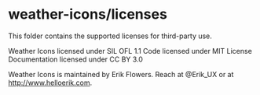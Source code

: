 # weather-icons/licenses

This folder contains the supported licenses for third-party use.

Weather Icons licensed under SIL OFL 1.1
Code licensed under MIT License
Documentation licensed under CC BY 3.0

Weather Icons is maintained by Erik Flowers. Reach at @Erik_UX or at http://www.helloerik.com.